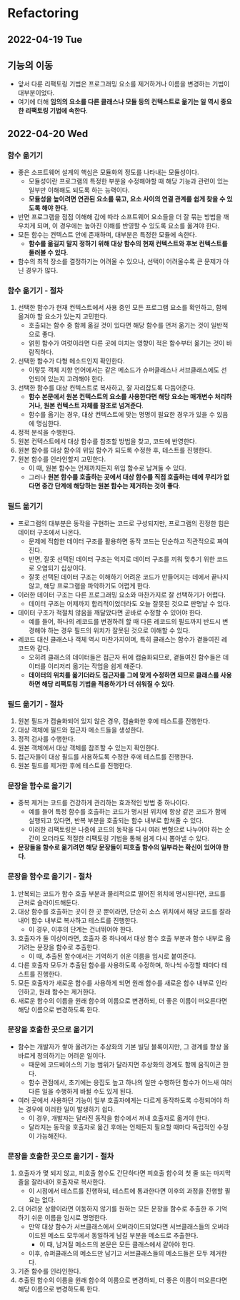 # Refactoring
## 2022-04-19 Tue

## 기능의 이동
* 앞서 다룬 리팩토링 기법은 프로그래밍 요소를 제거하거나 이름을 변경하는 기법이 대부분이었다.
* 여기에 더해 **임의의 요소를 다른 클래스나 모듈 등의 컨텍스트로 옮기는 일 역시 중요한 리팩토링 기법에 속한다**.

## 2022-04-20 Wed
### 함수 옮기기
* 좋은 소프트웨어 설계의 핵심은 모듈화의 정도를 나타내는 모듈성이다.
  * 모듈성이란 프로그램의 특정한 부분을 수정해야할 때 해당 기능과 관련이 있는 일부만 이해해도 되도록 하는 능력이다.
  * **모듈성을 높이려면 연관된 요소를 묶고, 요소 사이의 연결 관계를 쉽게 찾을 수 있도록 해야 한다**.
* 반면 프로그램을 점점 이해해 감에 따라 소프트웨어 요소들을 더 잘 묶는 방법을 깨우치게 되며, 이 경우에는 높아진 이해를 반영할 수 있도록 요소를 옮겨야 한다.
* 모든 함수는 컨텍스트 안에 존재하며, 대부분은 특정한 모듈에 속한다.
  * **함수를 옮길지 말지 정하기 위해 대상 함수의 현재 컨텍스트와 후보 컨텍스트를 둘러볼 수 있다**.
* 함수의 최적 장소를 결정하기는 어려울 수 있으나, 선택이 어려울수록 큰 문제가 아닌 경우가 많다.

### 함수 옮기기 - 절차
1. 선택한 함수가 현재 컨텍스트에서 사용 중인 모든 프로그램 요소를 확인하고, 함께 옮겨야 할 요소가 있는지 고민한다.
   * 호출되는 함수 중 함께 옮길 것이 있다면 해당 함수를 먼저 옮기는 것이 일반적으로 좋다.
   * 얽힌 함수가 여럿이라면 다른 곳에 미치는 영향이 적은 함수부터 옮기는 것이 바람직하다.
2. 선택한 함수가 다형 메소드인지 확인한다.
   * 이렇듯 객체 지향 언어에서는 같은 메소드가 슈퍼클래스나 서브클래스에도 선언되어 있는지 고려해야 한다.
3. 선택한 함수를 대상 컨텍스트로 복사하고, 잘 자리잡도록 다듬어준다.
   * **함수 본문에서 원본 컨텍스트의 요소를 사용한다면 해당 요소는 매개변수 처리하거나, 원본 컨텍스트 자체를 참조로 넘겨준다**.
   * 함수를 옮기는 경우, 대상 컨텍스트에 맞는 명명이 필요한 경우가 있을 수 있음에 명심한다.
4. 정적 분석을 수행한다.
5. 원본 컨텍스트에서 대상 함수를 참조할 방법을 찾고, 코드에 반영한다.
6. 원본 함수를 대상 함수의 위임 함수가 되도록 수정한 후, 테스트를 진행한다.
7. 원본 함수를 인라인할지 고민한다.
   * 이 때, 원본 함수는 언제까지든지 위임 함수로 남겨둘 수 있다.
   * 그러나 **원본 함수를 호출하는 곳에서 대상 함수를 직접 호출하는 데에 무리가 없다면 중간 단계에 해당하는 원본 함수는 제거하는 것이 좋다**.
   
### 필드 옮기기
* 프로그램의 대부분은 동작을 구현하는 코드로 구성되지만, 프로그램의 진정한 힘은 데이터 구조에서 나온다.
  * 문제에 적합한 데이터 구조를 활용하면 동작 코드는 단순하고 직관적으로 짜여진다.
  * 반면, 잘못 선택된 데이터 구조는 억지로 데이터 구조를 끼워 맞추기 위한 코드로 오염되기 십상이다.
  * 잘못 선택된 데이터 구조는 이해하기 어려운 코드가 만들어지는 데에서 끝나지 않고, 해당 프로그램을 파악하기도 어렵게 한다.
* 이러한 데이터 구조는 다른 프로그래밍 요소와 마찬가지로 잘 선택하기가 어렵다.
  * 데이터 구조는 어제까지 합리적이었더라도 오늘 잘못된 것으로 판명날 수 있다.
* 데이터 구조가 적절치 않음을 깨달았다면 곧바로 수정할 수 있어야 한다.
  * 예를 들어, 하나의 레코드를 변경하려 할 때 다른 레코드의 필드까지 반드시 변경해야 하는 경우 필드의 위치가 잘못된 것으로 이해할 수 있다.
* 레코드 대신 클래스나 객체 역시 마찬가지이며, 특히 클래스는 함수가 곁들여진 레코드와 같다.
  * 오히려 클래스의 데이터들은 접근자 뒤에 캡슐화되므로, 곁들여진 함수들은 데이터를 이리저리 옮기는 작업을 쉽게 해준다.
  * **데이터의 위치를 옮기더라도 접근자를 그에 맞게 수정하면 되므로 클래스를 사용하면 해당 리팩토링 기법을 적용하기가 더 쉬워질 수 있다**.

### 필드 옮기기 - 절차
1. 원본 필드가 캡슐화되어 있지 않은 경우, 캡슐화한 후에 테스트를 진행한다.
2. 대상 객체에 필드와 접근자 메소드들을 생성한다.
3. 정적 검사를 수행한다.
4. 원본 객체에서 대상 객체를 참조할 수 있는지 확인한다.
5. 접근자들이 대상 필드를 사용하도록 수정한 후에 테스트를 진행한다.
6. 원본 필드를 제거한 후에 테스트를 진행한다.

### 문장을 함수로 옮기기
* 중복 제거는 코드를 건강하게 관리하는 효과적인 방법 중 하나이다.
  * 예를 들어 특정 함수를 호출하는 코드가 명시된 위치에 항상 같은 코드가 함께 실행되고 있다면, 반복 부분을 호출되는 함수 내부로 합쳐줄 수 있다.
  * 이러한 리팩토링은 나중에 코드의 동작을 다시 여러 변형으로 나누어야 하는 순간이 오더라도 적절한 리팩토링 기법을 통해 쉽게 다시 뽑아낼 수 있다.
* **문장들을 함수로 옮기려면 해당 문장들이 피호출 함수의 일부라는 확신이 있어야 한다**.

### 문장을 함수로 옮기기 - 절차
1. 반복되는 코드가 함수 호출 부분과 물리적으로 떨어진 위치에 명시된다면, 코드를 근처로 슬라이드해둔다.
2. 대상 함수를 호출하는 곳이 한 곳 뿐이라면, 단순히 소스 위치에서 해당 코드를 잘라내어 함수 내부로 복사하고 테스트를 진행한다.
   * 이 경우, 이후의 단계는 건너뛰어야 한다.
3. 호출자가 둘 이상이라면, 호출자 중 하나에서 대상 함수 호출 부분과 함수 내부로 옮기려는 문장을 함수로 추출한다.
   * 이 때, 추출된 함수에서는 기억하기 쉬운 이름을 임시로 붙여준다.
4. 다른 호출자 모두가 추출된 함수를 사용하도록 수정하며, 하나씩 수정할 때마다 테스트를 진행한다.
5. 모든 호출자가 새로운 함수를 사용하게 되면 원래 함수를 새로운 함수 내부로 인라인하고, 원래 함수는 제거한다.
6. 새로운 함수의 이름을 원래 함수의 이름으로 변경하되, 더 좋은 이름이 떠오른다면 해당 이름으로 변경하도록 한다.

### 문장을 호출한 곳으로 옮기기
* 함수는 개발자가 쌓아 올려가는 추상화의 기본 빌딩 블록이지만, 그 경계를 항상 올바르게 정의하기는 어려운 일이다.
  * 때문에 코드베이스의 기능 범위가 달라지면 추상화의 경계도 함께 움직이곤 한다.
  * 함수 관점에서, 초기에는 응집도 높고 하나의 일만 수행하던 함수가 어느새 여러 다른 일을 수행하게 바뀔 수도 있게 된다.
* 여러 곳에서 사용하던 기능이 일부 호출자에게는 다르게 동작하도록 수정되어야 하는 경우에 이러한 일이 발생하기 쉽다.
  * 이 경우, 개발자는 달라진 동작을 함수에서 꺼내 호출자로 옮겨야 한다.
  * 달라지는 동작을 호출자로 옮긴 후에는 언제든지 필요할 때마다 독립적인 수정이 가능해진다.

### 문장을 호출한 곳으로 옮기기 - 절차
1. 호출자가 몇 되지 않고, 피호출 함수도 간단하다면 피호출 함수의 첫 줄 또는 마지막 줄을 잘라내어 호출자로 복사한다.
   * 이 시점에서 테스트를 진행하되, 테스트에 통과한다면 이후의 과정을 진행할 필요는 없다.
2. 더 어려운 상황이라면 이동하지 않기를 원하는 모든 문장을 함수로 추출한 후 기억하기 쉬운 이름을 임시로 명명한다.
   * 만약 대상 함수가 서브클래스에서 오버라이드되었다면 서브클래스들의 오버라이드된 메소드 모두에서 동일하게 남길 부분을 메소드로 추출한다.
     * 이 때, 남겨질 메소드의 본문은 모든 클래스에서 같아야 한다.
   * 이후, 슈퍼클래스의 메소드만 남기고 서브클래스들의 메소드들은 모두 제거한다.
3. 기존 함수를 인라인한다.
4. 추출된 함수의 이름을 원래 함수의 이름으로 변경하되, 더 좋은 이름이 떠오른다면 해당 이름으로 변경하도록 한다.